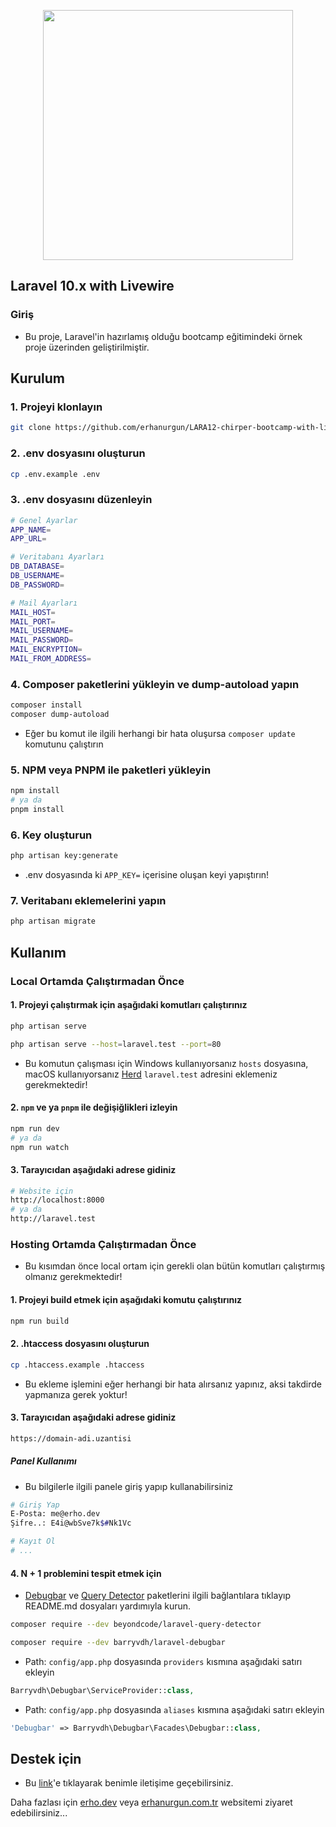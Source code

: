 <p align="center"><a href="https://laravel.com" target="_blank"><img src="https://raw.githubusercontent.com/laravel/art/master/logo-lockup/5%20SVG/2%20CMYK/1%20Full%20Color/laravel-logolockup-cmyk-red.svg" width="400"></a></p>

## Laravel 10.x with Livewire

### Giriş

+ Bu proje, Laravel'in hazırlamış olduğu bootcamp eğitimindeki örnek proje üzerinden geliştirilmiştir.

## Kurulum

### 1. Projeyi klonlayın

```bash
git clone https://github.com/erhanurgun/LARA12-chirper-bootcamp-with-livewire.git
```

### 2. .env dosyasını oluşturun

```bash
cp .env.example .env
```

### 3. .env dosyasını düzenleyin

```bash
# Genel Ayarlar
APP_NAME=
APP_URL=

# Veritabanı Ayarları
DB_DATABASE=
DB_USERNAME=
DB_PASSWORD=

# Mail Ayarları
MAIL_HOST=
MAIL_PORT=
MAIL_USERNAME=
MAIL_PASSWORD=
MAIL_ENCRYPTION=
MAIL_FROM_ADDRESS=
```

### 4. Composer paketlerini yükleyin ve dump-autoload yapın

```bash
composer install
composer dump-autoload
```

+ Eğer bu komut ile ilgili herhangi bir hata oluşursa `composer update` komutunu çalıştırın

### 5. NPM veya PNPM ile paketleri yükleyin

```bash
npm install
# ya da
pnpm install
```

### 6. Key oluşturun

```bash
php artisan key:generate
```

+ .env dosyasında ki `APP_KEY=` içerisine oluşan keyi yapıştırın!

### 7. Veritabanı eklemelerini yapın

```bash
php artisan migrate
```

## Kullanım

### Local Ortamda Çalıştırmadan Önce

#### 1. Projeyi çalıştırmak için aşağıdaki komutları çalıştırınız

```bash
php artisan serve
```

```bash
php artisan serve --host=laravel.test --port=80
```

+ Bu komutun çalışması için Windows kullanıyorsanız `hosts` dosyasına, macOS kullanıyorsanız [Herd](https://herd.laravel.com/) `laravel.test` adresini eklemeniz gerekmektedir!

#### 2. `npm` ve ya `pnpm` ile değişiğlikleri izleyin

```bash
npm run dev
# ya da
npm run watch
```

#### 3. Tarayıcıdan aşağıdaki adrese gidiniz

```bash
# Website için
http://localhost:8000
# ya da
http://laravel.test
```

### Hosting Ortamda Çalıştırmadan Önce

+ Bu kısımdan önce local ortam için gerekli olan bütün komutları çalıştırmış olmanız gerekmektedir!

#### 1. Projeyi build etmek için aşağıdaki komutu çalıştırınız

```bash
npm run build
```

#### 2. .htaccess dosyasını oluşturun

```bash
cp .htaccess.example .htaccess
```

+ Bu ekleme işlemini eğer herhangi bir hata alırsanız yapınız, aksi takdirde yapmanıza gerek yoktur!

#### 3. Tarayıcıdan aşağıdaki adrese gidiniz

```bash
https://domain-adi.uzantisi
```

##### Panel Kullanımı

+ Bu bilgilerle ilgili panele giriş yapıp kullanabilirsiniz

```bash
# Giriş Yap
E-Posta: me@erho.dev
Şifre..: E4i@wbSve7k$#Nk1Vc

# Kayıt Ol
# ...
```

#### 4. N + 1 problemini tespit etmek için

+ [Debugbar](https://github.com/barryvdh/laravel-debugbar) ve [Query Detector](https://github.com/beyondcode/laravel-query-detector) paketlerini ilgili bağlantılara tıklayıp README.md dosyaları yardımıyla kurun.

```bash
composer require --dev beyondcode/laravel-query-detector
```

```bash
composer require --dev barryvdh/laravel-debugbar
```

+ Path: `config/app.php` dosyasında `providers` kısmına aşağıdaki satırı ekleyin

```php
Barryvdh\Debugbar\ServiceProvider::class,
```

+ Path: `config/app.php` dosyasında `aliases` kısmına aşağıdaki satırı ekleyin

```php
'Debugbar' => Barryvdh\Debugbar\Facades\Debugbar::class,
```

## Destek için

+ Bu [link](https://erho.dev/contact)'e tıklayarak benimle iletişime geçebilirsiniz.

Daha fazlası için [erho.dev](https://erho.dev) veya [erhanurgun.com.tr](https://erhanurgun.com.tr) websitemi ziyaret edebilirsiniz...
